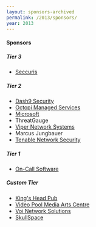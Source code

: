 ```yaml
---
layout: sponsors-archived
permalink: /2013/sponsors/
year: 2013
---
```


<div class="col-lg-12">
  <h4>Sponsors</h4>

  <h5>Tier 3</h5>
  <ul>
    <li><a href="http://www.seccuris.com/">Seccuris</a></li>
  </ul>

  <h5>Tier 2</h5>
  <ul>
    <li><a href="http://dash9security.com/">Dash9 Security</a></li>
    <li><a href="http://www.octopitech.com/">Octopi Managed Services</a></li>
    <li><a href="http://microsoft.com/">Microsoft</a></li>
    <li>ThreatGauge</li>
    <li><a href="http://www.vipernetworksystems.com/">Viper Network Systems</a></li>
    <li>Marcus Jungbauer</li>
    <li><a href="http://www.tenable.com">Tenable Network Security</a></li>
  </ul>

  <h5>Tier 1</h5>
  <ul>
    <li><a href="http://www.oncallsoftware.net">On-Call Software</a></li>
  </ul>

  <h5>Custom Tier</h5>
  <ul>
    <li><a href="http://www.kingshead.ca/" title="Venue">King's Head Pub</a></li>
    <li><a href="http://www.videopool.org/" title="Cameras">Video Pool Media Arts Centre</a></li>
    <li><a href="http://www.voinetworksolutions.com/" title="Internet">Voi Network Solutions</a></li>
    <li><a href="http://www.skullspace.ca/" title="Party">SkullSpace</a></li>
  </ul>
</div>
